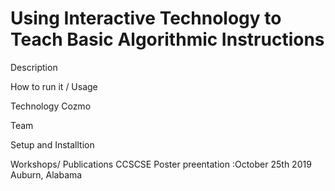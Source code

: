 # Using Interactive Technology to Teach Basic Algorithmic Instructions

Description



How to run it / Usage



Technology 
Cozmo

Team

Setup and Installtion 


Workshops/ Publications 
CCSCSE Poster preentation :October 25th 2019 Auburn, Alabama 
